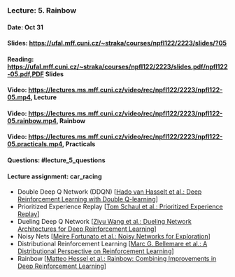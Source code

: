 ### Lecture: 5. Rainbow
#### Date: Oct 31
#### Slides: https://ufal.mff.cuni.cz/~straka/courses/npfl122/2223/slides/?05
#### Reading: https://ufal.mff.cuni.cz/~straka/courses/npfl122/2223/slides.pdf/npfl122-05.pdf,PDF Slides
#### Video: https://lectures.ms.mff.cuni.cz/video/rec/npfl122/2223/npfl122-05.mp4, Lecture
#### Video: https://lectures.ms.mff.cuni.cz/video/rec/npfl122/2223/npfl122-05.rainbow.mp4, Rainbow
#### Video: https://lectures.ms.mff.cuni.cz/video/rec/npfl122/2223/npfl122-05.practicals.mp4, Practicals
#### Questions: #lecture_5_questions
#### Lecture assignment: car_racing

- Double Deep Q Network (DDQN) [[Hado van Hasselt et al.: Deep Reinforcement Learning with Double Q-learning](https://arxiv.org/abs/1509.06461)]
- Prioritized Experience Replay [[Tom Schaul et al.: Prioritized Experience Replay](https://arxiv.org/abs/1511.05952)]
- Dueling Deep Q Network [[Ziyu Wang et al.: Dueling Network Architectures for Deep Reinforcement Learning](https://arxiv.org/abs/1511.06581)]
- Noisy Nets [[Meire Fortunato et al.: Noisy Networks for Exploration](https://arxiv.org/abs/1706.10295)]
- Distributional Reinforcement Learning [[Marc G. Bellemare et al.: A Distributional Perspective on Reinforcement Learning](https://arxiv.org/abs/1707.06887)]
- Rainbow [[Matteo Hessel et al.: Rainbow: Combining Improvements in Deep Reinforcement Learning](https://arxiv.org/abs/1710.02298)]


